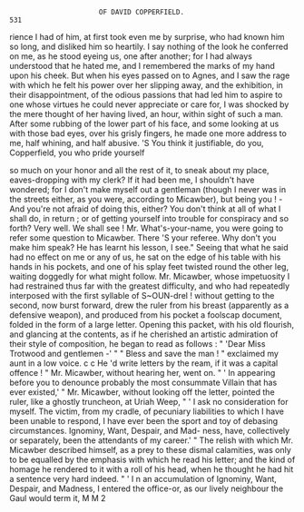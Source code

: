                           OF DAVID COPPERFIELD.                            531
   rience I had of him, at first took even me by surprise, who had known
   him so long, and disliked him so heartily.
       I say nothing of the look he conferred on me, as he stood eyeing us,
   one after another; for I had always understood that he hated me, and I
   remembered the marks of my hand upon his cheek. But when his eyes
   passed on to Agnes, and I saw the rage with which he felt his power over
   her slipping away, and the exhibition, in their disappointment, of the
   odious passions that had led him to aspire to one whose virtues he could
   never appreciate or care for, I was shocked by the mere thought of her
  having lived, an hour, within sight of such a man.
      After some rubbing of the lower part of his face, and some looking at
  us with those bad eyes, over his grisly fingers, he made one more address
  to me, half whining, and half abusive.
      'S You think it justifiable, do you, Copperfield, you who pride yourself

  so much on your honor and all the rest of it, to sneak about my place,
  eaves-dropping with my clerk? If it had been me, I shouldn't have
  wondered; for I don't make myself out a gentleman (though I never was
  in the streets either, as you were, according to Micawber), but being you !
  -And you're not afraid of doing this, either? You don't think at all of
  what I shall do, in return ; or of getting yourself into trouble for conspiracy
  and so forth? Very well. We shall see ! Mr. What's-your-name, you
  were going to refer some question to Micawber. There 'S your referee.
  Why don't you make him speak? He has learnt his lesson, I see."
      Seeing that what he said had no effect on me or any of us, he sat on the
 edge of his table with his hands in his pockets, and one of his splay feet
 twisted round the other leg, waiting doggedly for what might follow.
     Mr. Micawber, whose impetuosity I had restrained thus far with the
 greatest difficulty, and who had repeatedly interposed with the first syllable
 of S~OUN-drel     ! without getting to the second, now burst forward, drew
 the ruler from his breast (apparently as a defensive weapon), and produced
 from his pocket a foolscap document, folded in the form of a large letter.
 Opening this packet, with his old flourish, and glancing at the contents,
 as if he cherished an artistic admiration of their style of composition,
 he began to read as follows :
     " 'Dear Miss Trotwood and gentlemen -' "
     " Bless and save the man ! " exclaimed my aunt in a low voice. c c He 'd
 write letters by the ream, if it was a capital offence ! "
     Mr. Micawber, without hearing her, went on.
     " ' In appearing before you to denounce probably the most consummate
Villain that has ever existed,' " Mr. Micawber, without looking off the
letter, pointed the ruler, like a ghostly truncheon, at Uriah Weep, " ' I ask
no consideration for myself. The victim, from my cradle, of pecuniary
liabilities to which I have been unable to respond, I have ever been the sport
and toy of debasing circumstances. Ignominy, Want, Despair, and Mad-
ness, have, collectively or separately, been the attendants of my career.' "
    The relish with which Mr. Micawber described himself, as a prey to
these dismal calamities, was only to be equalled by the emphasis with
which he read his letter; and the kind of homage he rendered to it with a
roll of his head, when he thought he had hit a sentence very hard indeed.
    " ' I n an accumulation of Ignominy, Want, Despair, and Madness, I
entered the office-or, as our lively neighbour the Gaul would term it,
                                                             M M 2
